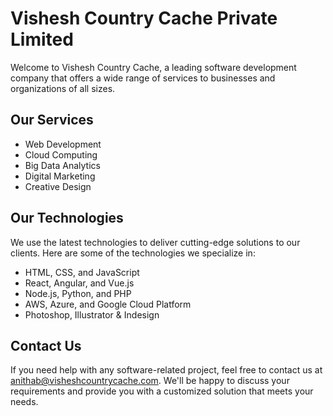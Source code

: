 # Vishesh Country Cache Private Limited

Welcome to Vishesh Country Cache, a leading software development company that offers a wide range of services to businesses and organizations of all sizes.

## Our Services

- Web Development
- Cloud Computing
- Big Data Analytics
- Digital Marketing
- Creative Design

## Our Technologies

We use the latest technologies to deliver cutting-edge solutions to our clients. Here are some of the technologies we specialize in:

- HTML, CSS, and JavaScript
- React, Angular, and Vue.js
- Node.js, Python, and PHP
- AWS, Azure, and Google Cloud Platform
- Photoshop, Illustrator & Indesign

## Contact Us

If you need help with any software-related project, feel free to contact us at anithab@visheshcountrycache.com. We'll be happy to discuss your requirements and provide you with a customized solution that meets your needs.
